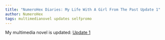 ```yaml
---
title: "NumeroHex Diaries: My Life With A Girl From The Past Update 1"
author: NumeroHex
tags: multimedianovel updates selfpromo
---
```

My multimedia novel is updated: [Update 1](https://lwflouisa.github.io/NumeroHexDiaries/)
